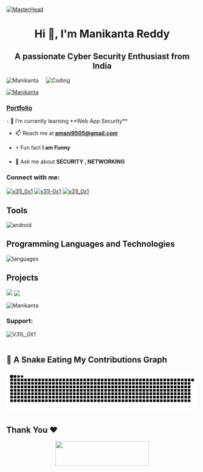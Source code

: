 [![MasterHead](https://firebasestorage.googleapis.com/v0/b/flexi-coding.appspot.com/o/dempgi7-520f8d5f-63d4-4453-8822-dbc149ae27f8.gif?alt=media&token=91c0c7b2-93c3-4029-b011-1a8703c5730d)](https://manikanta-portfolio.vercel.app/)
<h1 align="center">Hi 👋, I'm Manikanta Reddy</h1>
<h2 align="center">A passionate Cyber Security Enthusiast from India</h2>
<img align="right" alt="Coding" width="400" src="https://media.tenor.com/TbTe1Nc6j34AAAAC/hacker-hackerman.gif">

<p align="left"> <img src="https://komarev.com/ghpvc/?username=v31l0x1&label=Profile%20views&color=0e75b6&style=flat" alt="Manikanta" /> </p>

<p align="left"> <a href="https://twitter.com/V31l_0x1" target="blank"><img src="https://img.shields.io/twitter/follow/V31L_0x1?logo=twitter&style=for-the-badge" alt="Manikanta" /></a> </p>
<h3><a href="https://manikanta-portfolio.vercel.app/">Portfolio</a></h3>
- 🌱 I’m currently learning **Web App Security**

- 📫 Reach me at **pmani9505@gmail.com**

- ⚡ Fun fact **I am Funny**

- 💬 Ask me about **SECURITY , NETWORKING**

<h3 align="left">Connect with me:</h3>
<p align="left">
<a href="https://twitter.com/v31l_0x1" target="blank"><img align="center" src="https://raw.githubusercontent.com/rahuldkjain/github-profile-readme-generator/master/src/images/icons/Social/twitter.svg" alt="v31l_0x1" height="30" width="40" /></a>
<a href="https://linkedin.com/in/v31l-0x1" target="blank"><img align="center" src="https://raw.githubusercontent.com/rahuldkjain/github-profile-readme-generator/master/src/images/icons/Social/linked-in-alt.svg" alt="v31l-0x1" height="30" width="40" /></a>
<a href="https://instagram.com/v31l_0x1" target="blank"><img align="center" src="https://raw.githubusercontent.com/rahuldkjain/github-profile-readme-generator/master/src/images/icons/Social/instagram.svg" alt="v31l_0x1" height="30" width="40" /></a>
</p>

## Tools 
<p align="left">
	<img src="https://image.spreadshirtmedia.com/image-server/v1/compositions/T1040A14PA2252PT32X45Y15D1048988355W3400H3400CxF36916%3AxFFFFFF/views/1,width=650,height=650,appearanceId=14,backgroundColor=ffffff/burp-suite-icon.jpg" alt="android" width="40" height="40"/>
</p>

## Programming Languages and Technologies
<p align="left">
	<img src="https://skillicons.dev/icons?i=py,docker,c,vim,aws,azure,kubernetes,css,js,html" alt="languages"/>
</p>

## Projects

<p><img align="left" src="https://github-readme-stats.vercel.app/api/top-langs?username=v31l0x1&show_icons=true&locale=en&layout=compact&theme=tokyonight"/></p>
<p>&nbsp;<img align="center" src="https://github-readme-stats.vercel.app/api?username=v31l0x1&show_icons=true&locale=en&theme=tokyonight"/></p>

<p><img align="center" src="https://github-readme-streak-stats.herokuapp.com/?user=v31l0x1&&theme=tokyonight" alt="Manikanta" /></p>


<h3 align="left">Support:</h3>
<p><a href="https://www.buymeacoffee.com/V31L0X1"> <img align="left" src="https://cdn.buymeacoffee.com/buttons/v2/default-yellow.png" height="50" width="210" alt="V31L_0X1" /></a></p><br><br>

## 🐍 A Snake Eating My Contributions Graph

<p align="center">
	<picture>
		  <source media="(prefers-color-scheme: dark)" srcset="https://raw.githubusercontent.com/7oSkaaa/7oSkaaa/output/github-contribution-grid-snake-dark.svg">
		  <source media="(prefers-color-scheme: light)" srcset="https://raw.githubusercontent.com/7oSkaaa/7oSkaaa/output/github-contribution-grid-snake.svg">
		  <img alt="github contribution grid snake animation" src="https://raw.githubusercontent.com/7oSkaaa/7oSkaaa/output/github-contribution-grid-snake.svg">
	</picture>
</p>

<h2 align='left'>Thank You ❤</h2>
<p align="center">
  <img src="https://media.giphy.com/media/jpVnC65DmYeyRL4LHS/giphy.gif" width="70%" height="65px">
</p>
